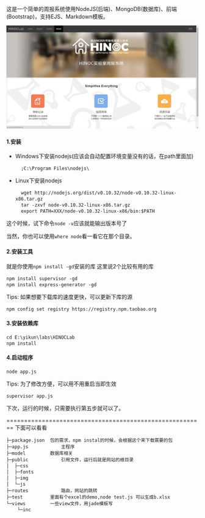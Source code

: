 这是一个简单的周报系统使用NodeJS(后端)、MongoDB(数据库)、前端(Bootstrap)，支持EJS、Markdown模板。

![preview](https://raw.githubusercontent.com/Yikun/HINOCLab/master/public/img/preview.png)

#### 1.安装

- Windows下安装nodejs(应该会自动配置环境变量没有的话，在path里面加)

		;C:\Program Files\nodejs\

- Linux下安装nodejs

		wget http://nodejs.org/dist/v0.10.32/node-v0.10.32-linux-x86.tar.gz
		tar -zxvf node-v0.10.32-linux-x86.tar.gz
		export PATH=XXX/node-v0.10.32-linux-x86/bin:$PATH
	
这个时候，试下命令`node -v`应该就能输出版本号了

当然，你也可以使用`where node`看一看它在那个目录。

#### 2.安装工具

就是你使用`npm install -gd`安装的库
这里说2个比较有用的库

	npm install supervisor -gd
	npm install express-generator -gd

Tips: 如果想要下载库的速度更快，可以更新下库的源

	npm config set registry https://registry.npm.taobao.org
	
#### 3.安装依赖库

	cd E:\yikun\labs\HINOCLab
	npm install

#### 4.启动程序

	node app.js

Tips: 为了修改方便，可以用不用重启当即生效

	supervisor app.js
	
下次，运行的时候，只需要执行第五步就可以了。

========================================================
下面可以看看

	├─package.json	包的需求，npm instal的时候，会根据这个来下载需要的包
	├─app.js			主程序
	├─model			数据库相关
	├─public			引用文件，运行后就是网站的根目录
	│  ├─css
	│  ├─fonts
	│  ├─img
	│  └─js
	├─routes			路由，网站的跳转
	├─test			里面有个excel的demo,node test.js 可以生成b.xlsx
	└─views			一些view文件，用jade模板写
		└─inc
		

